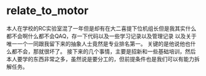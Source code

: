 # relate_to_motor
本人在学校的RC实验室混了一年但是却有在大二喜提下位机组长但是我其实什么都不会啊什么都不会QAQ，存一下代码以及一些学习记录以及管理记录
以及关于唯一一个一同跟我留下来的抽象人士竟然是专业排名第一。
关键的是他说他也什么都不会，那就很坏了。
接下来的几个事情，主要是招新和一些基础培训，然后本人要学的东西非常之多，虽然说是要分工的，但前提条件也是我们可以有能力拆解任务。
